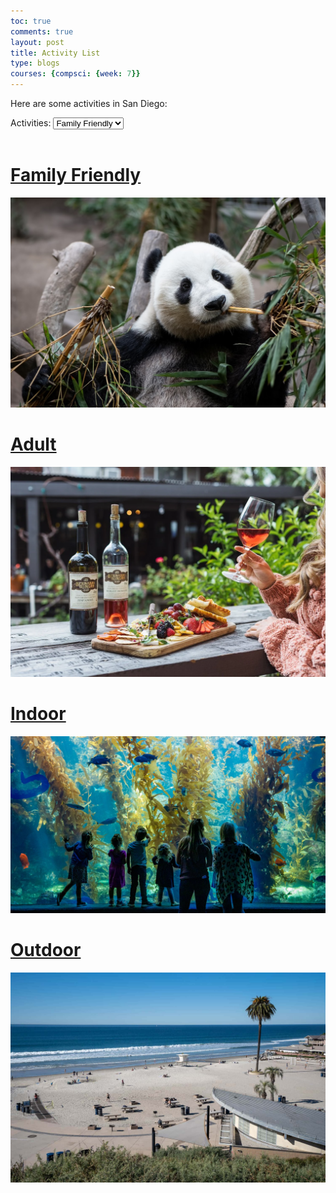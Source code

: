 ```yaml
---
toc: true
comments: true
layout: post
title: Activity List
type: blogs
courses: {compsci: {week: 7}}
---
```


Here are some activities in San Diego:

<form id="activityForm">
        <label for="activityType">Activities:</label>
        <select id="activityType" name="activityType" required>
            <option value="Family Friendly">Family Friendly</option>
            <option value="Adult">Adult</option>
            <option value="Indoor">Indoor</option>
            <option value="Outdoor">Outdoor</option>
        </select><br><br>
</form>

<a href="CPT-project/_posts/familyfriendly.html.htm">
    <h1>Family Friendly</h1>
    <img src="../images/sandiegozoo.jpg" alt="San Diego Zoo" height="auto">
</a> <br>

<a href="adult.html">
    <h1>Adult</h1>
    <img src="../images/bernardowinery.jpg" alt="Bernardo Winery" height="auto">
</a> <br>

<a href="indoor.html">
    <h1>Indoor</h1>
    <img src="../images/birchaquarium.jpg" alt="Birch Aquarium" height="auto">
</a> <br>

<a href="outdoor.html">
    <h1>Outdoor</h1>
    <img src="../images/moonlightbeach.jpg" alt="Moonlight Beach" height="auto">
</a> <br>